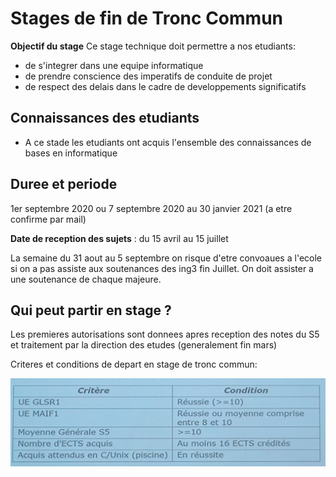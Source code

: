 # Stages de fin de Tronc Commun

**Objectif du stage**
Ce stage technique doit permettre a nos etudiants:
* de s'integrer dans une equipe informatique
* de prendre conscience des imperatifs de conduite de projet
* de respect des delais dans le cadre de developpements significatifs

## Connaissances des etudiants
* A ce stade les etudiants ont acquis l'ensemble des connaissances de bases en informatique

## Duree et periode
1er septembre 2020 ou 7 septembre 2020 au 30 janvier 2021 (a etre confirme par mail)

**Date de reception des sujets** : du 15 avril au 15 juillet

La semaine du 31 aout au 5 septembre on risque d'etre convoaues a l'ecole si on a pas assiste aux soutenances des ing3 fin Juillet.
On doit assister a une soutenance de chaque majeure.

## Qui peut partir en stage ?
Les premieres autorisations sont donnees apres reception des notes du S5 et traitement par la direction des etudes (generalement fin mars)

Criteres et conditions de depart en stage de tronc commun:

![criteres](criteres.jpg)
